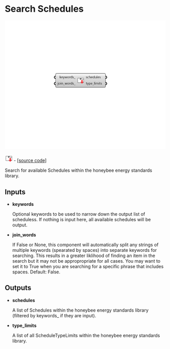 # Search Schedules

![](../../.gitbook/assets/Search_Schedules.png)

![](../../.gitbook/assets/Search_Schedules%20%281%29.png) - [\[source code\]](https://github.com/ladybug-tools/honeybee-grasshopper-energy/blob/master/honeybee_grasshopper_energy/src//HB%20Search%20Schedules.py)

Search for available Schedules within the honeybee energy standards library.

## Inputs

* **keywords**

  Optional keywords to be used to narrow down the output list of scheduless. If nothing is input here, all available schedules will be output. 

* **join\_words**

  If False or None, this component will automatically split any strings of multiple keywords \(spearated by spaces\) into separate keywords for searching. This results in a greater liklihood of finding an item in the search but it may not be appropropriate for all cases. You may want to set it to True when you are searching for a specific phrase that includes spaces. Default: False. 

## Outputs

* **schedules**

  A list of Schedules within the honeybee energy standards library \(filtered by keywords\_ if they are input\). 

* **type\_limits**

  A list of all ScheduleTypeLimits within the honeybee energy standards library. 

